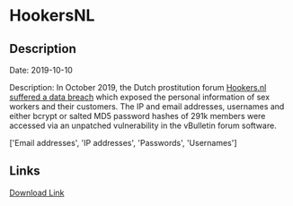 # HookersNL

## Description

Date: 2019-10-10

Description:
In October 2019, the Dutch prostitution forum <a href="https://www.forbes.com/sites/thomasbrewster/2019/10/10/dutch-prostitution-site-hookersnl-hacked--250000-users-data-leaked/#3e3f231522f8" target="_blank" rel="noopener">Hookers.nl suffered a data breach</a> which exposed the personal information of sex workers and their customers. The IP and email addresses, usernames and either bcrypt or salted MD5 password hashes of 291k members were accessed via an unpatched vulnerability in the vBulletin forum software.


['Email addresses', 'IP addresses', 'Passwords', 'Usernames']

## Links

[Download Link](https://link-to.net/1229997/267.88205648482165/dynamic/?r=aG9va2Vycy5ubA==)